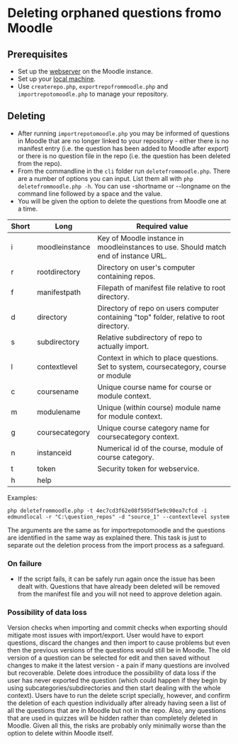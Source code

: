 # Deleting orphaned questions fromo Moodle

## Prerequisites
- Set up the [webserver](webservicesetup.md) on the Moodle instance.
- Set up your [local machine](localsetup.md).
- Use `createrepo.php`, `exportrepofrommoodle.php` and `importrepotomoodle.php` to manage your repository.

## Deleting
- After running `importrepotomoodle.php` you may be informed of questions in Moodle that are no longer linked to your repository - either there is no manifest entry (i.e. the question has been added to Moodle after export) or there is no question file in the repo (i.e. the question has been deleted from the repo).
- From the commandline in the `cli` folder run `deletefrommoodle.php`. There are a number of options you can input. List them all with `php deletefrommoodle.php -h`. You can use -shortname or --longname on the command line followed by a space and the value.
- You will be given the option to delete the questions from Moodle one at a time.

|Short|Long|Required value|
|-|-|-|
|i|moodleinstance|Key of Moodle instance in  moodleinstances to use. Should match end of instance URL.|
|r|rootdirectory|Directory on user's computer containing repos.|
|f|manifestpath|Filepath of manifest file relative to root directory.|
|d|directory|Directory of repo on users computer containing "top" folder, relative to root directory.|
|s|subdirectory|Relative subdirectory of repo to actually import.|
|l|contextlevel|Context in which to place questions. Set to system, coursecategory, course or module
|c|coursename|Unique course name for course or module context.
|m|modulename|Unique (within course) module name for module context.
|g|coursecategory|Unique course category name for coursecategory context.
|n|instanceid|Numerical id of the course, module of course category.
|t|token|Security token for webservice.
|h|help|

Examples:

`php deletefrommoodle.php -t 4ec7cd3f62e08f595df5e9c90ea7cfcd -i edmundlocal -r "C:\question_repos" -d "source_1" --contextlevel system`

The arguments are the same as for importrepotomoodle and the questions are identified in the same way as explained there. This task is just to separate out the deletion process from the import process as a safeguard. 

### On failure
- If the script fails, it can be safely run again once the issue has been dealt with. Questions that have already been deleted will be removed from the manifest file and you will not need to approve deletion again.

### Possibility of data loss
Version checks when importing and commit checks when exporting should mitigate most issues with import/export. User would have to export questions, discard the changes and then import to cause problems but even then the previous versions of the questions would still be in Moodle. The old version of a question can be selected for edit and then saved without changes to make it the latest version - a pain if many questions are involved but recoverable. Delete does introduce the possibility of data loss if the user has never exported the question (which could happen if they begin by using subcategories/subdirectories and then start dealing with the whole context). Users have to run the delete script specially, however, and confirm the deletion of each question individually after already having seen a list of all the questions that are in Moodle but not in the repo. Also, any questions that are used in quizzes will be hidden rather than completely deleted in Moodle. Given all this, the risks are probably only minimally worse than the option to delete within Moodle itself.
